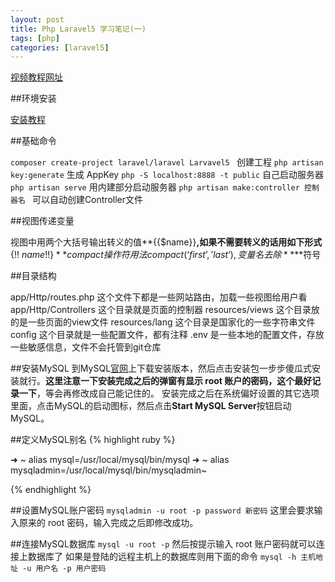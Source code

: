 ```yaml
---
layout: post
title: Php Laravel5 学习笔记(一)
tags: [php]
categories: [laravel5]
---
```




[视频教程网址](https://laravist.com/series/laravel-5-basic)

##环境安装

[安装教程](https://laravist.com/article/34)

##基础命令

`composer create-project laravel/laravel Larvavel5 `
创建工程
`php artisan key:generate`
生成 AppKey
`php -S localhost:8888 -t public`
自己启动服务器
`php artisan serve` 
用内建部分启动服务器
`php artisan make:controller 控制器名 `
可以自动创建Controller文件

##视图传递变量

视图中用两个大括号输出转义的值**\{\{\$name}\}**,如果不需要转义的话用如下形式**\{!! $name !!\}**
compact 操作符 用法compact(‘first’,’last’),变量名去除**$**符号

##目录结构

app/Http/routes.php 这个文件下都是一些网站路由，加载一些视图给用户看
app/Http/Controllers 这个目录就是页面的控制器
resources/views 这个目录放的是一些页面的view文件
resources/lang 这个目录是国家化的一些字符串文件
config 这个目录就是一些配置文件，都有注释
.env 是一些本地的配置文件，存放一些敏感信息，文件不会托管到git仓库

##安装MySQL
到MySQL[官网](http://dev.mysql.com/downloads/mysql/)上下载安装版本，然后点击安装包一步步傻瓜式安装就行。**这里注意一下安装完成之后的弹窗有显示 root 账户的密码，这个最好记录一下**，等会再修改成自己能记住的。
安装完成之后在系统偏好设置的其它选项里面，点击MySQL的启动图标，然后点击**Start MySQL Server**按钮启动MySQL。

##定义MySQL别名
{% highlight ruby %}



➜  ~ alias mysql=/usr/local/mysql/bin/mysql
➜  ~ alias mysqladmin=/usr/local/mysql/bin/mysqladmin~



{% endhighlight %}



##设置MySQL账户密码
`mysqladmin -u root -p password 新密码`
这里会要求输入原来的 root 密码，输入完成之后即修改成功。

##连接MySQL数据库
`mysql -u root -p`
然后按提示输入 root 账户密码就可以连接上数据库了
如果是登陆的远程主机上的数据库则用下面的命令
`mysql -h 主机地址 -u 用户名 -p 用户密码`
